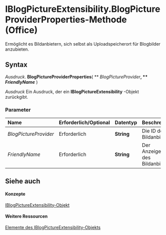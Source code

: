 
# IBlogPictureExtensibility.BlogPictureProviderProperties-Methode (Office)

Ermöglicht es Bildanbietern, sich selbst als Uploadspeicherort für Blogbilder anzubieten.


## Syntax

 _Ausdruck_. **BlogPictureProviderProperties**( ** _BlogPictureProvider_**, ** _FriendlyName_** )

 _Ausdruck_ Ein Ausdruck, der ein **IBlogPictureExtensibility** -Objekt zurückgibt.


### Parameter



|**Name**|**Erforderlich/Optional**|**Datentyp**|**Beschreibung**|
|:-----|:-----|:-----|:-----|
| _BlogPictureProvider_|Erforderlich|**String**|Die ID des Bildanbieters.|
| _FriendlyName_|Erforderlich|**String**|Der Anzeigename des Bildanbieters.|

## Siehe auch


#### Konzepte


[IBlogPictureExtensibility-Objekt](07cedf63-0c59-5c5e-25df-1d627db89cbe.md)
#### Weitere Ressourcen


[Elemente des IBlogPictureExtensibility-Objekts](http://msdn.microsoft.com/library/29f8fdcc-669f-95db-3cc9-bfdd26fb9a7d%28Office.15%29.aspx)